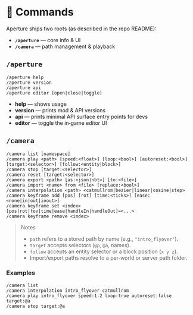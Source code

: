# 🧭 Commands

Aperture ships two roots (as described in the repo README):

- **`/aperture`** — core info & UI
- **`/camera`** — path management & playback

## `/aperture`
```
/aperture help
/aperture version
/aperture api
/aperture editor [open|close|toggle]
```
- **help** — shows usage
- **version** — prints mod & API versions
- **api** — prints minimal API surface entry points for devs
- **editor** — toggle the in‑game editor UI

## `/camera`
```
/camera list [namespace]
/camera play <path> [speed:<float>] [loop:<bool>] [autoreset:<bool>] [target:<selector>] [follow:<entity|block>]
/camera stop [target:<selector>]
/camera reset [target:<selector>]
/camera export <path> [as:<json|nbt>] [to:<file>]
/camera import <name> from <file> [replace:<bool>]
/camera interpolation <path> <catmullrom|bezier|linear|cosine|step>
/camera keyframe add [pos] [rot] [time:<ticks>] [ease:<none|in|out|inout>]
/camera keyframe set <index> [pos|rot|fov|time|ease|handleIn|handleOut]=<...>
/camera keyframe remove <index>
```
> Notes  
> - `path` refers to a stored path by name (e.g., `"intro_flyover"`).  
> - `target` accepts selectors (`@p`, `@a`, names).  
> - `follow` accepts an entity selector or a block position (`x y z`).  
> - Import/export paths resolve to a per‑world or server path folder.

### Examples
```
/camera list
/camera interpolation intro_flyover catmullrom
/camera play intro_flyover speed:1.2 loop:true autoreset:false target:@a
/camera stop target:@a
```
